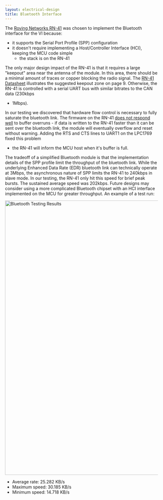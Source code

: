 ```yaml
---
layout: electrical-design
title: Bluetooth Interface
---
```


The [Roving Networks RN-41](http://www.rovingnetworks.com/products/RN41) was
chosen to implement the Bluetooth interface for the VI because:

* it supports the Serial Port Profile (SPP) configuration
* it doesn't require implementing a Host/Controller Interface (HCI), keeping the
  MCU code simple
  - the stack is on the RN-41

The only major design impact of the RN-41 is that it requires a large "keepout"
area near the antenna of the module. In this area, there should be a minimal
amount of traces or copper blocking the radio signal. The [RN-41
Datasheet](https://cdn.sparkfun.com/datasheets/Wireless/Bluetooth/Bluetooth-RN-41-DS.pdf)
illustrates the suggested keepout zone on page 9. Otherwise, the RN-41 is
controlled with a serial UART bus with similar bitrates to the CAN data (230kbps
- 1Mbps).

In our testing we discovered that hardware flow control is necessary to fully
saturate the bluetooth link. The firmware on the RN-41 [does not respond
well](http://christopherpeplin.com/2013/07/26/uart-hardware-flow-control/) to
buffer overruns - if data is written to the RN-41 faster than it can be sent
over the bluetooth link, the module will eventually overflow and reset without
warning. Adding the RTS and CTS lines to UART1 on the LPC1769 fixed this problem
- the RN-41 will inform the MCU host when it's buffer is full.

The tradeoff of a simplified Bluetooth module is that the implementation details
of the SPP profile limit the throughput of the bluetooth link. While the
underlying Enhanced Data Rate (EDR) bluetooth link can technically operate at
3Mbps, the asynchronous nature of SPP limits the RN-41 to 240kbps in slave mode.
In our testing, the RN-41 only hit this speed for brief peak bursts. The
sustained average speed was 202kbps. Future designs may consider using a more
complicated Bluetooth chipset with an HCI interface implemented on the MCU for
greater throughput. An example of a test run:

<img width="900" src="/electrical/img/BT_Endurance_Histogram_012613.svg" title="Bluetooth Testing Results"/>

* Average rate: 25.282 KB/s
* Maximum speed: 30.185 KB/s
* Minimum speed: 14.718 KB/s
